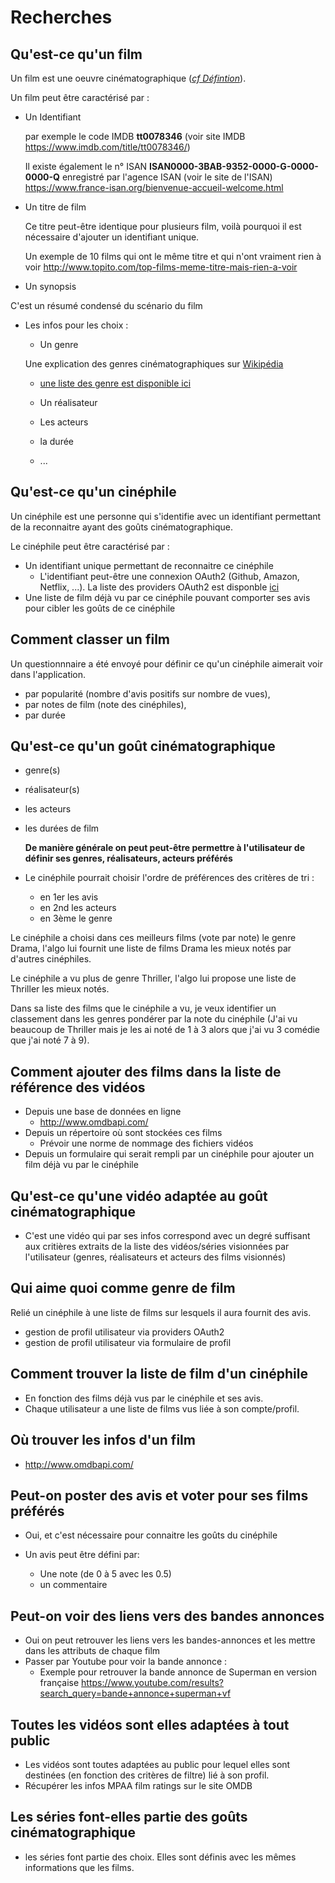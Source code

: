 # Recherches

## Qu'est-ce qu'un film

Un film est une oeuvre cinématographique ([*cf Défintion*](https://www.cnrtl.fr/definition/film)).

Un film peut être caractérisé par :

- Un Identifiant
  
  par exemple le code IMDB **tt0078346** (voir site IMDB <https://www.imdb.com/title/tt0078346/>)
  
  Il existe également le n° ISAN **ISAN0000-3BAB-9352-0000-G-0000-0000-Q** enregistré par l'agence ISAN (voir le site de l'ISAN) <https://www.france-isan.org/bienvenue-accueil-welcome.html>

- Un titre de film

  Ce titre peut-être identique pour plusieurs film, voilà pourquoi il est nécessaire d'ajouter un identifiant unique.

  Un exemple de 10 films qui ont le même titre et qui n'ont vraiment rien à voir <http://www.topito.com/top-films-meme-titre-mais-rien-a-voir>

- Un synopsis

C'est un résumé condensé du scénario du film

- Les infos pour les choix :
  - Un genre

  Une explication des genres cinématographiques sur [Wikipédia](https://fr.wikipedia.org/wiki/Genre_cin%C3%A9matographique#Les_genres_par_cat%C3%A9gories)

  - [une liste des genre est disponible ici](documentation/genre_list.md)

  - Un réalisateur
  - Les acteurs
  - la durée
  - ...

## Qu'est-ce qu'un cinéphile

Un cinéphile est une personne qui s'identifie avec un identifiant permettant de la reconnaitre ayant des goûts cinématographique.

Le cinéphile peut être caractérisé par :

- Un identifiant unique permettant de reconnaitre ce cinéphile
  - L'identifiant peut-être une connexion OAuth2 (Github, Amazon, Netflix, ...). La liste des providers OAuth2 est disponble [ici](https://en.wikipedia.org/wiki/List_of_OAuth_providers)
- Une liste de film déjà vu par ce cinéphile pouvant comporter ses avis pour cibler les goûts de ce cinéphile

## Comment classer un film

Un questionnnaire a été envoyé pour définir ce qu'un cinéphile aimerait voir dans l'application.

- par popularité (nombre d'avis positifs sur nombre de vues),
- par notes de film (note des cinéphiles),
- par durée

## Qu'est-ce qu'un goût cinématographique

- genre(s)
- réalisateur(s)
- les acteurs
- les durées de film

  **De manière générale on peut peut-être permettre à l'utilisateur de définir ses genres, réalisateurs, acteurs préférés**

- Le cinéphile pourrait choisir l'ordre de préférences des critères de tri :
  - en 1er les avis
  - en 2nd les acteurs
  - en 3ème le genre

Le cinéphile a choisi dans ces meilleurs films (vote par note) le genre Drama, l'algo lui fournit une liste de films Drama les mieux notés par d'autres cinéphiles.

Le cinéphile a vu plus de genre Thriller, l'algo lui propose une liste de Thriller les mieux notés.

Dans sa liste des films que le cinéphile a vu, je veux identifier un classement dans les genres pondérer par la note du cinéphile (J'ai vu beaucoup de Thriller mais je les ai noté de 1 à 3 alors que j'ai vu 3 comédie que j'ai noté 7 à 9).

## Comment ajouter des films dans la liste de référence des vidéos

- Depuis une base de données en ligne
  - <http://www.omdbapi.com/>
- Depuis un répertoire où sont stockées ces films
  - Prévoir une norme de nommage des fichiers vidéos
- Depuis un formulaire qui serait rempli par un cinéphile pour ajouter un film déjà vu par le cinéphile

## Qu'est-ce qu'une vidéo adaptée au goût cinématographique

- C'est une vidéo qui par ses infos correspond avec un degré suffisant aux critières extraits de la liste des vidéos/séries visionnées par l'utilisateur (genres, réalisateurs et acteurs des films visionnés)

## Qui aime quoi comme genre de film

Relié un cinéphile à une liste de films sur lesquels il aura fournit des avis.

- gestion de profil utilisateur via providers OAuth2
- gestion de profil utilisateur via formulaire de profil 

## Comment trouver la liste de film d'un cinéphile

- En fonction des films déjà vus par le cinéphile et ses avis.
- Chaque utilisateur a une liste de films vus liée à son compte/profil.

## Où trouver les infos d'un film

- http://www.omdbapi.com/

## Peut-on poster des avis et voter pour ses films préférés

- Oui, et c'est nécessaire pour connaitre les goûts du cinéphile

- Un avis peut être défini par:
  - Une note (de 0 à 5 avec les 0.5)
  - un commentaire

## Peut-on voir des liens vers des bandes annonces

- Oui on peut retrouver les liens vers les bandes-annonces et les mettre dans les attributs de chaque film
- Passer par Youtube pour voir la bande annonce :
  - Exemple pour retrouver la bande annonce de Superman en version française <https://www.youtube.com/results?search_query=bande+annonce+superman+vf>

## Toutes les vidéos sont elles adaptées à tout public

- Les vidéos sont toutes adaptées au public pour lequel elles sont destinées (en fonction des critères de filtre) lié à son profil.
- Récupérer les infos MPAA film ratings sur le site OMDB

## Les séries font-elles partie des goûts cinématographique

- les séries font partie des choix. Elles sont définis avec les mêmes informations que les films.
